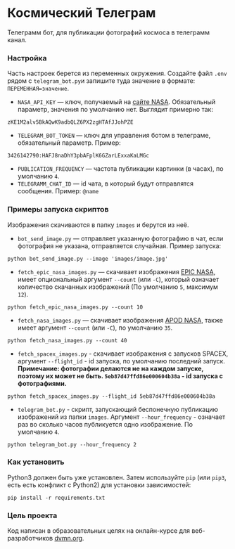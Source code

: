 # Космический Телеграм

Телеграмм бот, для публикации фотографий космоса в телеграмм канал.

### Настройка

Часть настроек берется из переменных окружения. Создайте файл `.env` рядом с `telegram_bot.py`и запишите туда значение в формате: `ПЕРЕМЕННАЯ=значение`.

* `NASA_API_KEY` — ключ, получаемый на [сайте NASA](https://api.nasa.gov/). Обязательный параметр, значения по умолчанию нет.
Выглядит примерно так: 
```
zKE1M2alv5BkAQwK9adbQLZ6PX2zgHTAfJJohPZE
```
* `TELEGRAM_BOT_TOKEN` — ключ для управления ботом в телеграме, обязательный параметр.
Пример:
```
3426142790:HAFJ8naDhY3pbAFplK6GZarLExxaKaLMGc
```
* `PUBLICATION_FREQUENCY` — частота публикации картинки (в часах), по умолчанию `4`.
* `TELEGRAMM_CHAT_ID` — id чата, в который будут отправлятся сообщения. Пример: `@name`

### Примеры запуска скриптов
Изображения скачиваются в папку `images` и берутся из неё.
* `bot_send_image.py` — отправляет указанную фотографию в чат, если фотография не указана, отправляется случайная. Пример запуска:
```
python bot_send_image.py --image 'images/image.jpg'
```

* `fetch_epic_nasa_images.py` — скачивает изображения [EPIC NASA](https://epic.gsfc.nasa.gov/), имеет опциональный аргумент `--count` (или `-С`), который означает количество скачанных
изображений (По умолчанию `5`, максимум `12`).
```
python fetch_epic_nasa_images.py --count 10
```

* `fetch_nasa_images.py` — скачивает изображения [APOD NASA](https://apod.nasa.gov/apod/astropix.html), также имеет аргумент `--count` (или `-С`), по умолчанию `35`.
```
python fetch_nasa_images.py --count 40
```

* `fetch_spacex_images.py` - скачивает изображения с запусков SPACEX, аргумент `--flight_id` - id запуска, по умолчанию последний запуск.
**Примечание: фотографии делаются не на каждом запуске, поэтому их может не быть. `5eb87d47ffd86e000604b38a` - id запуска с фотографиями.**
```
python fetch_spacex_images.py --flight_id 5eb87d47ffd86e000604b38a
```

* `telegram_bot.py` - скрипт, запускающий беспонечную публикацию изображений из папки `images`. Аргумент `--hour_frequency` - означает раз во сколько часов публикуется
одно изображение. По умолчанию `4`.
```
python telegram_bot.py --hour_frequency 2
```

### Как установить

Python3 должен быть уже установлен. 
Затем используйте `pip` (или `pip3`, есть есть конфликт с Python2) для установки зависимостей:
```
pip install -r requirements.txt
```

### Цель проекта

Код написан в образовательных целях на онлайн-курсе для веб-разработчиков [dvmn.org](https://dvmn.org/).
